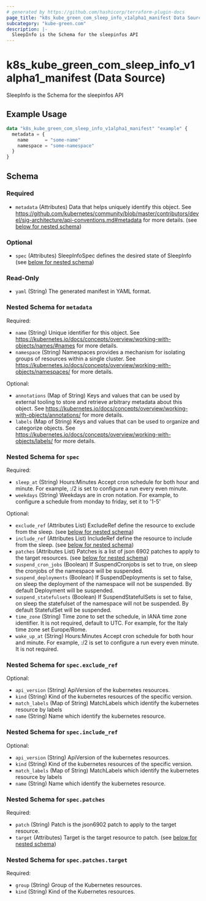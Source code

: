 ```yaml
---
# generated by https://github.com/hashicorp/terraform-plugin-docs
page_title: "k8s_kube_green_com_sleep_info_v1alpha1_manifest Data Source - terraform-provider-k8s"
subcategory: "kube-green.com"
description: |-
  SleepInfo is the Schema for the sleepinfos API
---
```


# k8s_kube_green_com_sleep_info_v1alpha1_manifest (Data Source)

SleepInfo is the Schema for the sleepinfos API

## Example Usage

```terraform
data "k8s_kube_green_com_sleep_info_v1alpha1_manifest" "example" {
  metadata = {
    name      = "some-name"
    namespace = "some-namespace"
  }
}
```

<!-- schema generated by tfplugindocs -->
## Schema

### Required

- `metadata` (Attributes) Data that helps uniquely identify this object. See https://github.com/kubernetes/community/blob/master/contributors/devel/sig-architecture/api-conventions.md#metadata for more details. (see [below for nested schema](#nestedatt--metadata))

### Optional

- `spec` (Attributes) SleepInfoSpec defines the desired state of SleepInfo (see [below for nested schema](#nestedatt--spec))

### Read-Only

- `yaml` (String) The generated manifest in YAML format.

<a id="nestedatt--metadata"></a>
### Nested Schema for `metadata`

Required:

- `name` (String) Unique identifier for this object. See https://kubernetes.io/docs/concepts/overview/working-with-objects/names/#names for more details.
- `namespace` (String) Namespaces provides a mechanism for isolating groups of resources within a single cluster. See https://kubernetes.io/docs/concepts/overview/working-with-objects/namespaces/ for more details.

Optional:

- `annotations` (Map of String) Keys and values that can be used by external tooling to store and retrieve arbitrary metadata about this object. See https://kubernetes.io/docs/concepts/overview/working-with-objects/annotations/ for more details.
- `labels` (Map of String) Keys and values that can be used to organize and categorize objects. See https://kubernetes.io/docs/concepts/overview/working-with-objects/labels/ for more details.


<a id="nestedatt--spec"></a>
### Nested Schema for `spec`

Required:

- `sleep_at` (String) Hours:Minutes Accept cron schedule for both hour and minute. For example, *:*/2 is set to configure a run every even minute.
- `weekdays` (String) Weekdays are in cron notation. For example, to configure a schedule from monday to friday, set it to '1-5'

Optional:

- `exclude_ref` (Attributes List) ExcludeRef define the resource to exclude from the sleep. (see [below for nested schema](#nestedatt--spec--exclude_ref))
- `include_ref` (Attributes List) IncludeRef define the resource to include from the sleep. (see [below for nested schema](#nestedatt--spec--include_ref))
- `patches` (Attributes List) Patches is a list of json 6902 patches to apply to the target resources. (see [below for nested schema](#nestedatt--spec--patches))
- `suspend_cron_jobs` (Boolean) If SuspendCronjobs is set to true, on sleep the cronjobs of the namespace will be suspended.
- `suspend_deployments` (Boolean) If SuspendDeployments is set to false, on sleep the deployment of the namespace will not be suspended. By default Deployment will be suspended.
- `suspend_statefulsets` (Boolean) If SuspendStatefulSets is set to false, on sleep the statefulset of the namespace will not be suspended. By default StatefulSet will be suspended.
- `time_zone` (String) Time zone to set the schedule, in IANA time zone identifier. It is not required, default to UTC. For example, for the Italy time zone set Europe/Rome.
- `wake_up_at` (String) Hours:Minutes Accept cron schedule for both hour and minute. For example, *:*/2 is set to configure a run every even minute. It is not required.

<a id="nestedatt--spec--exclude_ref"></a>
### Nested Schema for `spec.exclude_ref`

Optional:

- `api_version` (String) ApiVersion of the kubernetes resources.
- `kind` (String) Kind of the kubernetes resources of the specific version.
- `match_labels` (Map of String) MatchLabels which identify the kubernetes resource by labels
- `name` (String) Name which identify the kubernetes resource.


<a id="nestedatt--spec--include_ref"></a>
### Nested Schema for `spec.include_ref`

Optional:

- `api_version` (String) ApiVersion of the kubernetes resources.
- `kind` (String) Kind of the kubernetes resources of the specific version.
- `match_labels` (Map of String) MatchLabels which identify the kubernetes resource by labels
- `name` (String) Name which identify the kubernetes resource.


<a id="nestedatt--spec--patches"></a>
### Nested Schema for `spec.patches`

Required:

- `patch` (String) Patch is the json6902 patch to apply to the target resource.
- `target` (Attributes) Target is the target resource to patch. (see [below for nested schema](#nestedatt--spec--patches--target))

<a id="nestedatt--spec--patches--target"></a>
### Nested Schema for `spec.patches.target`

Required:

- `group` (String) Group of the Kubernetes resources.
- `kind` (String) Kind of the Kubernetes resources.
